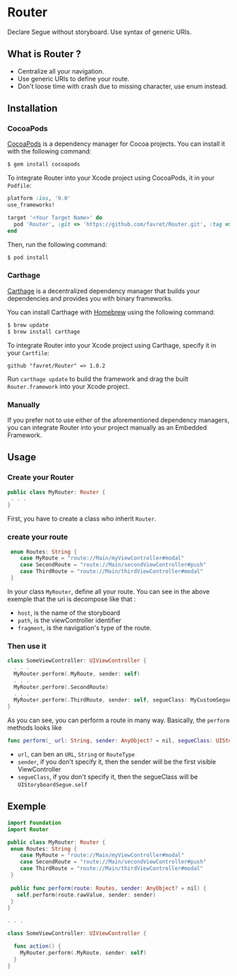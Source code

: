 # Router
Declare Segue without storyboard. Use syntax of generic URIs.

## What is Router ?

- Centralize all your navigation.
- Use generic URIs to define your route.
- Don't loose time with crash due to missing character, use enum instead.

## Installation

### CocoaPods

[CocoaPods](http://cocoapods.org) is a dependency manager for Cocoa projects. You can install it with the following command:

```bash
$ gem install cocoapods
```

To integrate Router into your Xcode project using CocoaPods, it in your `Podfile`:

```ruby
platform :ios, '9.0'
use_frameworks!

target '<Your Target Name>' do
  pod 'Router', :git => 'https://github.com/favret/Router.git', :tag => '1.0.2'
end
```

Then, run the following command:

```bash
$ pod install
```

### Carthage

[Carthage](https://github.com/Carthage/Carthage) is a decentralized dependency manager that builds your dependencies and provides you with binary frameworks.

You can install Carthage with [Homebrew](http://brew.sh/) using the following command:

```bash
$ brew update
$ brew install carthage
```

To integrate Router into your Xcode project using Carthage, specify it in your `Cartfile`:

```ogdl
github "favret/Router" => 1.0.2
```

Run `carthage update` to build the framework and drag the built `Router.framework` into your Xcode project.

### Manually

If you prefer not to use either of the aforementioned dependency managers, you can integrate Router into your project manually as an Embedded Framework.

## Usage

### Create your Router

```swift
public class MyRouter: Router {
 . . .
} 
```

First, you have to create a class who inherit `Router`.

### create your route

```swift
 enum Routes: String {
    case MyRoute = "route://Main/myViewController#modal"
    case SecondRoute = "route://Main/secondViewController#push"
    case ThirdRoute = "route://Main/thirdViewController#modal"
 }
```
In your class `MyRouter`, define all your route. 
You can see in the above exemple that the uri is decompose like that :
- `host`, is the name of the storyboard
- `path`, is the viewController identifier
- `fragment`, is the navigation's type of the route.

### Then use it

```swift
class SomeViewController: UIViewController {
  . . .
  MyRouter.perform(.MyRoute, sender: self)
  . . .
  MyRouter.perform(.SecondRoute)
  . . .
  MyRouter.perform(.ThirdRoute, sender: self, segueClass: MyCustomSegue.self)
}
```
As you can see, you can perform a route in many way. Basically, the `perform` methods looks like 
```swift
func perform(_ url: String, sender: AnyObject? = nil, segueClass: UIStoryboardSegue.Type)
```
- `url`, can ben an `URL`, `String` or `RouteType`
- `sender`, if you don't specify it, then the sender will be the first visible ViewController
- `segueClass`, if you don't specify it, then the segueClass will be `UIStoryboardSegue.self`


## Exemple

```swift
import Foundation
import Router

public class MyRouter: Router {
 enum Routes: String {
    case MyRoute = "route://Main/myViewController#modal"
    case SecondRoute = "route://Main/secondViewController#push"
    case ThirdRoute = "route://Main/thirdViewController#modal"
 }
 
 public func perform(route: Routes, sender: AnyObject? = nil) {
   self.perform(route.rawValue, sender: sender)
 }
}

. . .

class SomeViewController: UIViewController {

  func action() {
    MyRouter.perform(.MyRoute, sender: self)
  }
}
```
